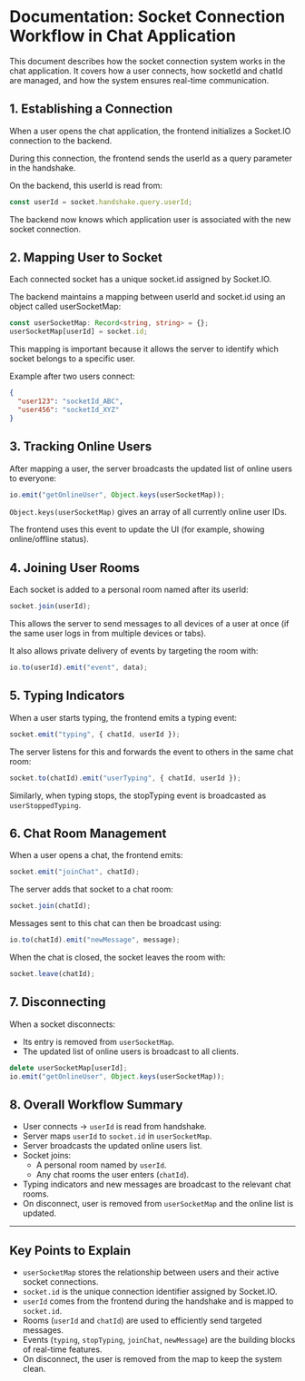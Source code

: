# Documentation: Socket Connection Workflow in Chat Application

This document describes how the socket connection system works in the chat application. It covers how a user connects, how socketId and chatId are managed, and how the system ensures real-time communication.


## 1. Establishing a Connection

When a user opens the chat application, the frontend initializes a Socket.IO connection to the backend.

During this connection, the frontend sends the userId as a query parameter in the handshake.

On the backend, this userId is read from:

```ts
const userId = socket.handshake.query.userId;
```

The backend now knows which application user is associated with the new socket connection.


## 2. Mapping User to Socket

Each connected socket has a unique socket.id assigned by Socket.IO.

The backend maintains a mapping between userId and socket.id using an object called userSocketMap:

```ts
const userSocketMap: Record<string, string> = {};
userSocketMap[userId] = socket.id;
```

This mapping is important because it allows the server to identify which socket belongs to a specific user.

Example after two users connect:

```json
{
  "user123": "socketId_ABC",
  "user456": "socketId_XYZ"
}
```



## 3. Tracking Online Users

After mapping a user, the server broadcasts the updated list of online users to everyone:

```ts
io.emit("getOnlineUser", Object.keys(userSocketMap));
```

`Object.keys(userSocketMap)` gives an array of all currently online user IDs.

The frontend uses this event to update the UI (for example, showing online/offline status).


## 4. Joining User Rooms

Each socket is added to a personal room named after its userId:

```ts
socket.join(userId);
```

This allows the server to send messages to all devices of a user at once (if the same user logs in from multiple devices or tabs).

It also allows private delivery of events by targeting the room with:

```ts
io.to(userId).emit("event", data);
```


## 5. Typing Indicators

When a user starts typing, the frontend emits a typing event:

```ts
socket.emit("typing", { chatId, userId });
```

The server listens for this and forwards the event to others in the same chat room:

```ts
socket.to(chatId).emit("userTyping", { chatId, userId });
```

Similarly, when typing stops, the stopTyping event is broadcasted as `userStoppedTyping`.


## 6. Chat Room Management

When a user opens a chat, the frontend emits:

```ts
socket.emit("joinChat", chatId);
```

The server adds that socket to a chat room:

```ts
socket.join(chatId);
```

Messages sent to this chat can then be broadcast using:

```ts
io.to(chatId).emit("newMessage", message);
```

When the chat is closed, the socket leaves the room with:

```ts
socket.leave(chatId);
```


## 7. Disconnecting

When a socket disconnects:

- Its entry is removed from `userSocketMap`.
- The updated list of online users is broadcast to all clients.

```ts
delete userSocketMap[userId];
io.emit("getOnlineUser", Object.keys(userSocketMap));
```


## 8. Overall Workflow Summary

- User connects → `userId` is read from handshake.  
- Server maps `userId` to `socket.id` in `userSocketMap`.  
- Server broadcasts the updated online users list.  
- Socket joins:
  - A personal room named by `userId`.  
  - Any chat rooms the user enters (`chatId`).  
- Typing indicators and new messages are broadcast to the relevant chat rooms.  
- On disconnect, user is removed from `userSocketMap` and the online list is updated.  

---

## Key Points to Explain

- `userSocketMap` stores the relationship between users and their active socket connections.  
- `socket.id` is the unique connection identifier assigned by Socket.IO.  
- `userId` comes from the frontend during the handshake and is mapped to `socket.id`.  
- Rooms (`userId` and `chatId`) are used to efficiently send targeted messages.  
- Events (`typing`, `stopTyping`, `joinChat`, `newMessage`) are the building blocks of real-time features.  
- On disconnect, the user is removed from the map to keep the system clean.  
